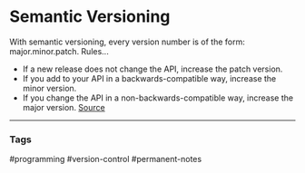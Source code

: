 # Semantic Versioning

With semantic versioning, every version number is of the form: major.minor.patch. Rules...
- If a new release does not change the API, increase the patch version.
- If you add to your API in a backwards-compatible way, increase the minor version.
- If you change the API in a non-backwards-compatible way, increase the major version.
[Source](https://missing.csail.mit.edu/2020/metaprogramming/)

---
### Tags
#programming #version-control #permanent-notes
